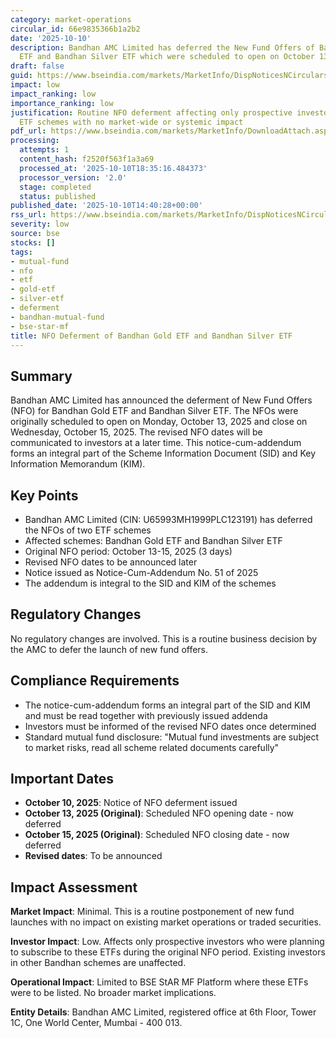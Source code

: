 ```yaml
---
category: market-operations
circular_id: 66e9835366b1a2b2
date: '2025-10-10'
description: Bandhan AMC Limited has deferred the New Fund Offers of Bandhan Gold
  ETF and Bandhan Silver ETF which were scheduled to open on October 13, 2025.
draft: false
guid: https://www.bseindia.com/markets/MarketInfo/DispNoticesNCirculars.aspx?Noticeid={33CA0787-50B4-44C7-AB55-70886ECA8C66}&noticeno=20251010-65&dt=10/10/2025&icount=65&totcount=72&flag=0
impact: low
impact_ranking: low
importance_ranking: low
justification: Routine NFO deferment affecting only prospective investors in two specific
  ETF schemes with no market-wide or systemic impact
pdf_url: https://www.bseindia.com/markets/MarketInfo/DownloadAttach.aspx?id=20251010-65&attachedId=faf0444f-a079-49a2-bbc9-cb291c1c5ab1
processing:
  attempts: 1
  content_hash: f2520f563f1a3a69
  processed_at: '2025-10-10T18:35:16.484373'
  processor_version: '2.0'
  stage: completed
  status: published
published_date: '2025-10-10T14:40:28+00:00'
rss_url: https://www.bseindia.com/markets/MarketInfo/DispNoticesNCirculars.aspx?Noticeid={33CA0787-50B4-44C7-AB55-70886ECA8C66}&noticeno=20251010-65&dt=10/10/2025&icount=65&totcount=72&flag=0
severity: low
source: bse
stocks: []
tags:
- mutual-fund
- nfo
- etf
- gold-etf
- silver-etf
- deferment
- bandhan-mutual-fund
- bse-star-mf
title: NFO Deferment of Bandhan Gold ETF and Bandhan Silver ETF
---
```


## Summary

Bandhan AMC Limited has announced the deferment of New Fund Offers (NFO) for Bandhan Gold ETF and Bandhan Silver ETF. The NFOs were originally scheduled to open on Monday, October 13, 2025 and close on Wednesday, October 15, 2025. The revised NFO dates will be communicated to investors at a later time. This notice-cum-addendum forms an integral part of the Scheme Information Document (SID) and Key Information Memorandum (KIM).

## Key Points

- Bandhan AMC Limited (CIN: U65993MH1999PLC123191) has deferred the NFOs of two ETF schemes
- Affected schemes: Bandhan Gold ETF and Bandhan Silver ETF
- Original NFO period: October 13-15, 2025 (3 days)
- Revised NFO dates to be announced later
- Notice issued as Notice-Cum-Addendum No. 51 of 2025
- The addendum is integral to the SID and KIM of the schemes

## Regulatory Changes

No regulatory changes are involved. This is a routine business decision by the AMC to defer the launch of new fund offers.

## Compliance Requirements

- The notice-cum-addendum forms an integral part of the SID and KIM and must be read together with previously issued addenda
- Investors must be informed of the revised NFO dates once determined
- Standard mutual fund disclosure: "Mutual fund investments are subject to market risks, read all scheme related documents carefully"

## Important Dates

- **October 10, 2025**: Notice of NFO deferment issued
- **October 13, 2025 (Original)**: Scheduled NFO opening date - now deferred
- **October 15, 2025 (Original)**: Scheduled NFO closing date - now deferred
- **Revised dates**: To be announced

## Impact Assessment

**Market Impact**: Minimal. This is a routine postponement of new fund launches with no impact on existing market operations or traded securities.

**Investor Impact**: Low. Affects only prospective investors who were planning to subscribe to these ETFs during the original NFO period. Existing investors in other Bandhan schemes are unaffected.

**Operational Impact**: Limited to BSE StAR MF Platform where these ETFs were to be listed. No broader market implications.

**Entity Details**: Bandhan AMC Limited, registered office at 6th Floor, Tower 1C, One World Center, Mumbai - 400 013.